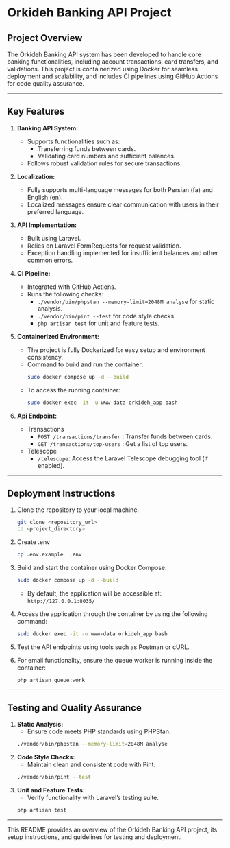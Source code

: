 # Orkideh Banking API Project

## Project Overview
The Orkideh Banking API system has been developed to handle core banking functionalities, including account transactions, card transfers, and validations. This project is containerized using Docker for seamless deployment and scalability, and includes CI pipelines using GitHub Actions for code quality assurance.

---

## Key Features
1. **Banking API System:**
    - Supports functionalities such as:
        - Transferring funds between cards.
        - Validating card numbers and sufficient balances.
    - Follows robust validation rules for secure transactions.

2. **Localization:**
    - Fully supports multi-language messages for both Persian (fa) and English (en).
    - Localized messages ensure clear communication with users in their preferred language.

3. **API Implementation:**
    - Built using Laravel.
    - Relies on Laravel FormRequests for request validation.
    - Exception handling implemented for insufficient balances and other common errors.

4. **CI Pipeline:**
    - Integrated with GitHub Actions.
    - Runs the following checks:
        - `./vendor/bin/phpstan --memory-limit=2048M analyse` for static analysis.
        - `./vendor/bin/pint --test` for code style checks.
        - `php artisan test` for unit and feature tests.

5. **Containerized Environment:**
    - The project is fully Dockerized for easy setup and environment consistency.
    - Command to build and run the container:
      ```bash
      sudo docker compose up -d --build
      ```
    - To access the running container:
      ```bash
      sudo docker exec -it -u www-data orkideh_app bash
      ```
6. **Api Endpoint:**
    - Transactions
      - ```POST /transactions/transfer``` : Transfer funds between cards.
      - ```GET /transactions/top-users``` : Get a list of top users.
    - Telescope
      - ```/telescope```: Access the Laravel Telescope debugging tool (if enabled).

---

## Deployment Instructions
1. Clone the repository to your local machine.
   ```bash
   git clone <repository_url>
   cd <project_directory>
   ```

   
2. Create .env
   ```bash
   cp .env.example  .env
   ```
   
3. Build and start the container using Docker Compose:
   ```bash
   sudo docker compose up -d --build
   ```
   - By default, the application will be accessible at: ```http://127.0.0.1:8035/```


4. Access the application through the container by using the following command:
   ```bash
   sudo docker exec -it -u www-data orkideh_app bash
   ```
5. Test the API endpoints using tools such as Postman or cURL.
6. For email functionality, ensure the queue worker is running inside the container:
   ```bash
   php artisan queue:work
   ```

---

## Testing and Quality Assurance
1. **Static Analysis:**
    - Ensure code meets PHP standards using PHPStan.
   ```bash
   ./vendor/bin/phpstan --memory-limit=2048M analyse
   ```
2. **Code Style Checks:**
    - Maintain clean and consistent code with Pint.
   ```bash
   ./vendor/bin/pint --test
   ```
3. **Unit and Feature Tests:**
    - Verify functionality with Laravel’s testing suite.
   ```bash
   php artisan test
   ```


---

This README provides an overview of the Orkideh Banking API project, its setup instructions, and guidelines for testing and deployment.

